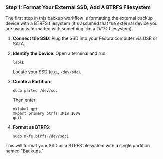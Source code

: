 ### Step 1: Format Your External SSD, Add A BTRFS Filesystem

The first step in this backup workflow is formatting the external backup device with a BTRFS filesystem (it's assumed that the external device you are using is formatted with something like a `FAT32` filesystem).

1. **Connect the SSD**: Plug the SSD into your Fedora computer via USB or SATA.

2. **Identify the Device**: Open a terminal and run:
   ```
   lsblk
   ```
   Locate your SSD (e.g., `/dev/sdc`).

3. **Create a Partition**:
   
   ```
   sudo parted /dev/sdc
   ```

   Then enter:

   ```
   mklabel gpt
   mkpart primary btrfs 1MiB 100%
   quit
   ```

4. **Format as BTRFS**:
   
   ```
   sudo mkfs.btrfs /dev/sdc1
   ```

This will format your SSD as a BTRFS filesystem with a single partition named "Backups."